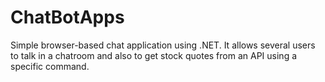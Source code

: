 # ChatBotApps
Simple browser-based chat application using .NET. It allows several users to talk in a chatroom and also to get stock quotes from an API using a specific command.
